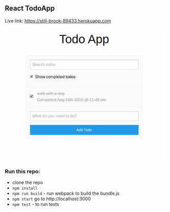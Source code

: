 ## React TodoApp

Live link: https://still-brook-89433.herokuapp.com

![img](images-readme/img.png)

### Run this repo:

- clone the repo
- ```npm install```
- ```npm run build``` - run webpack to build the bundle.js
- ```npm start``` go to http://localhost:3000
- ```npm test``` - to run tests
